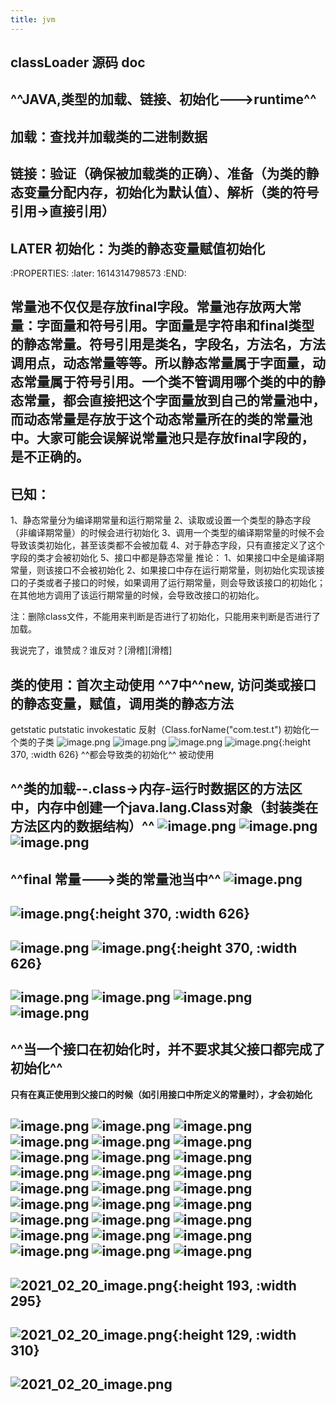 ```yaml
---
title: jvm
---
```


## classLoader 源码 doc
## ^^JAVA,类型的加载、链接、初始化--->runtime^^
## 加载：查找并加载类的二进制数据
## 链接：验证（确保被加载类的正确）、准备（为类的静态变量分配内存，初始化为默认值）、解析（类的符号引用->直接引用）
## LATER 初始化：为类的静态变量赋值初始化
:PROPERTIES:
:later: 1614314798573
:END:
## 常量池不仅仅是存放final字段。常量池存放两大常量：字面量和符号引用。字面量是字符串和final类型的静态常量。符号引用是类名，字段名，方法名，方法调用点，动态常量等等。所以静态常量属于字面量，动态常量属于符号引用。一个类不管调用哪个类的中的静态常量，都会直接把这个字面量放到自己的常量池中，而动态常量是存放于这个动态常量所在的类的常量池中。大家可能会误解说常量池只是存放final字段的，是不正确的。
## 已知：
1、静态常量分为编译期常量和运行期常量
2、读取或设置一个类型的静态字段（非编译期常量）的时候会进行初始化
3、调用一个类型的编译期常量的时候不会导致该类初始化，甚至该类都不会被加载
4、对于静态字段，只有直接定义了这个字段的类才会被初始化
5、接口中都是静态常量
推论：
1、如果接口中全是编译期常量，则该接口不会被初始化
2、如果接口中存在运行期常量，则初始化实现该接口的子类或者子接口的时候，如果调用了运行期常量，则会导致该接口的初始化；在其他地方调用了该运行期常量的时候，会导致改接口的初始化。

注：删除class文件，不能用来判断是否进行了初始化，只能用来判断是否进行了加载。

我说完了，谁赞成？谁反对？[滑稽][滑稽]
## 类的使用：首次主动使用 ^^7中^^new, 访问类或接口的静态变量，赋值，调用类的静态方法
getstatic putstatic invokestatic 反射（Class.forName("com.test.t") 初始化一个类的子类 ![image.png](/assets/pages_jvm_1614310457526_0.png) ![image.png](/assets/pages_jvm_1614310641420_0.png) ![image.png](/assets/pages_jvm_1614311474453_0.png) ![image.png](/assets/pages_jvm_1614260950025_0.png){:height 370, :width 626} ^^都会导致类的初始化^^
被动使用
## ^^类的加载--.class->内存-运行时数据区的方法区中，内存中创建一个java.lang.Class对象（封装类在方法区内的数据结构）^^ ![image.png](/assets/pages_jvm_1614261161716_0.png) ![image.png](/assets/pages_jvm_1614261422811_0.png) ![image.png](/assets/pages_jvm_1614261819295_0.png)
## ^^final 常量--->类的常量池当中^^ ![image.png](/assets/pages_jvm_1614262072348_0.png)
## ![image.png](/assets/pages_jvm_1614260024725_0.png){:height 370, :width 626}
## ![image.png](/assets/pages_jvm_1614262428015_0.png) ![image.png](/assets/pages_jvm_1614262973414_0.png){:height 370, :width 626}
## ![image.png](/assets/pages_jvm_1614263249004_0.png) ![image.png](/assets/pages_jvm_1614263396865_0.png) ![image.png](/assets/pages_jvm_1614263634984_0.png) ![image.png](/assets/pages_jvm_1614263648460_0.png)
## ^^当一个接口在初始化时，并不要求其父接口都完成了初始化^^
**只有在真正使用到父接口的时候（如引用接口中所定义的常量时），才会初始化**
## ![image.png](/assets/pages_jvm_1614264630030_0.png) ![image.png](/assets/pages_jvm_1614264731106_0.png) ![image.png](/assets/pages_jvm_1614264935131_0.png) ![image.png](/assets/pages_jvm_1614264951467_0.png) ![image.png](/assets/pages_jvm_1614268993393_0.png) ![image.png](/assets/pages_jvm_1614269078750_0.png) ![image.png](/assets/pages_jvm_1614269088892_0.png) ![image.png](/assets/pages_jvm_1614269117853_0.png) ![image.png](/assets/pages_jvm_1614269131344_0.png) ![image.png](/assets/pages_jvm_1614269172304_0.png) ![image.png](/assets/pages_jvm_1614269184522_0.png) ![image.png](/assets/pages_jvm_1614269309122_0.png) ![image.png](/assets/pages_jvm_1614269366106_0.png) ![image.png](/assets/pages_jvm_1614269378113_0.png) ![image.png](/assets/pages_jvm_1614269442105_0.png) ![image.png](/assets/pages_jvm_1614269499269_0.png) ![image.png](/assets/pages_jvm_1614269810640_0.png) ![image.png](/assets/pages_jvm_1614270648280_0.png) ![image.png](/assets/pages_jvm_1614270705512_0.png) ![image.png](/assets/pages_jvm_1614271028792_0.png) ![image.png](/assets/pages_jvm_1614272277645_0.png) ![image.png](/assets/pages_jvm_1614272676983_0.png) ![image.png](/assets/pages_jvm_1614272878250_0.png) ![image.png](/assets/pages_jvm_1614273169055_0.png) ![image.png](/assets/pages_jvm_1614309188118_0.png) ![image.png](/assets/pages_jvm_1614309414204_0.png) ![image.png](/assets/pages_jvm_1614309482585_0.png)
##
##
##
## ![2021_02_20_image.png](https://cdn.logseq.com/%2F7aa8ab99-753a-4230-847b-43a1c3a3ef4797c840bd-c3e1-49cc-970a-4b9827da75422021_02_20_image.png?Expires=4767385989&Signature=UwomT7eWMKO28zVNEkObg4AI4Q0J15iUfiaVOtDxJNU7jKldcIfxnBqaWkg6BdYMLBseIty1QCdx6BTJS5johjPYqEhkiBdZs9i0vDkR7WgNHYLbttOcIglP4l4WChvnAF2l3zQACLz82SNNi-du6cHk42ZXd6wepNU1jQyyvcoBQaB2Q9BfUIlxc6xK7nJ9OWLVcTTNwhdwp7D~hIfiGW69eiGdZWTA1Mu~ZczRHOLrtTkZjdbg1VqTxCF-UyLxcRBcT88B3KY2PJVVZ4BoOcYAcWuDWlWcEvk2UUqRdbLG9-tswSk2VMg7skxDgKAnRLAupNO2jPPgfpmEv-d0WA__&Key-Pair-Id=APKAJE5CCD6X7MP6PTEA){:height 193, :width 295}
## ![2021_02_20_image.png](https://cdn.logseq.com/%2F7aa8ab99-753a-4230-847b-43a1c3a3ef47c72c2622-9ea5-49d4-b5d4-b7b47654e34b2021_02_20_image.png?Expires=4767392525&Signature=kpyVeXDOo2bzHp2oUagRcg2Nwg2~WjMwT3WLKGtXEYU4E-XTdsBckFLHf3jVQhdRK5gJ11l9Ee0jDBRNaMQgItOHleEpZfG~pfhIdOYGTA5Ub2ybVVKFLtzG0ZvVgZjPYRvnjGQ9QBNdRKa~975skP8h8~mmhSN7nx689OXwRYa53l2j4qCgQe6GQv62x9gAbBAL3B3~NK3gZGG5oWRfHFZMF9IErQg6VLf3kJpt-RrC40o8X43AW9D3n-AbdMWSsfkPs2P831IB0jPJMrDI0UxSkbhvRLDfgCe6cl69conrZIiedBWSfQI4VcM-WeL2k9PU8b6vCLsTCx48iIFcjg__&Key-Pair-Id=APKAJE5CCD6X7MP6PTEA){:height 129, :width 310}
## ![2021_02_20_image.png](https://cdn.logseq.com/%2F7aa8ab99-753a-4230-847b-43a1c3a3ef47b07fc96e-0461-4dc0-974b-db145855f4082021_02_20_image.png?Expires=4767403581&Signature=VdzrpAhIt3U2MKCXj1kOTWproymRSqp3Ei8fas15UjyZVOkWEm7jld9lYYHDMBERO6fJREhC7fGgUYsBo-83bPgcKNQfyRMbEXt0uVLZmDR-Oeu64t9DKxVdREeZqirrfy6aZ~cDNpIMPQvMYbQiRmSn--sLx9ejYP5Mjsi4EU9qTcWEF5H4twkmVGW7lSL1CNuc-5JakAUBZ13FGMCVM2qa3tnEJxdUX7PHTzp2hG7VyUq5b4MyVk4uxs92b295dCMP8~JpdXQRk2Zx0I7DzOiVs~7FfrL5KZXVGkD7d-SSJsQizPJmvF-Jx5r2G~ompG5dBZNs9tT2eKp4o6R-dg__&Key-Pair-Id=APKAJE5CCD6X7MP6PTEA)
##
